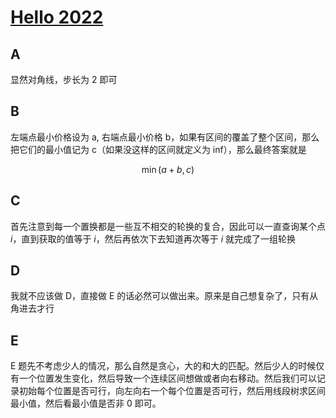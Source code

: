 # [Hello 2022](https://codeforces.com/contest/1621)

## A

显然对角线，步长为 2 即可

## B

左端点最小价格设为 a, 右端点最小价格 b，如果有区间的覆盖了整个区间，那么把它们的最小值记为 c（如果没这样的区间就定义为 inf），那么最终答案就是

$$
\min(a + b, c)
$$

## C

首先注意到每一个置换都是一些互不相交的轮换的复合，因此可以一直查询某个点 $i$，直到获取的值等于 $i$，然后再依次下去知道再次等于 $i$ 就完成了一组轮换

## D

我就不应该做 D，直接做 E 的话必然可以做出来。原来是自己想复杂了，只有从角进去才行

## E

E 题先不考虑少人的情况，那么自然是贪心，大的和大的匹配。然后少人的时候仅有一个位置发生变化，然后导致一个连续区间想做或者向右移动。然后我们可以记录初始每个位置是否可行，向左向右一个每个位置是否可行，然后用线段树求区间最小值，然后看最小值是否非 0 即可。
